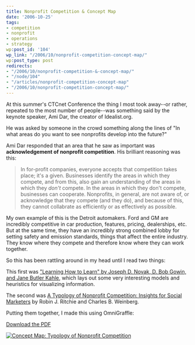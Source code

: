 ```yaml
---
title: Nonprofit Competition & Concept Map
date: '2006-10-25'
tags:
- competition
- nonprofit
- operations
- strategy
wp:post_id: '104'
wp_link: "/2006/10/nonprofit-competition-concept-map/"
wp:post_type: post
redirects:
- "/2006/10/nonprofit-competition-&-concept-map/"
- "/node/104"
- "/articles/nonprofit-competition-concept-map"
- "/2006/10/nonprofit-competition-concept-map/"
---
```


At this summer's CTCnet Conference the thing I most took away--or rather, repeated to the most number of people--was something said by the keynote speaker, Ami Dar, the creator of Idealist.org.

He was asked by someone in the crowd something along the lines of "In what areas do you want to see nonprofits develop into the future?"

Ami Dar responded that an area that he saw as important was **acknowledgement of nonprofit competition**. His brilliant reasoning was this:

> In for-profit companies, everyone accepts that competition takes place; it's a given. Businesses identify the areas in which they compete, and from this, also gain an understanding of the areas in which they _don't_ compete. In the areas in which they don't compete, businesses can cooperate. Nonprofits, in general, are not aware of, or acknowledge that they compete (and they do), and because of this, they cannot collabrate as efficiently or as effectively as possible.

My own example of this is the Detroit automakers. Ford and GM are incredibly competitive in car production, features, pricing, dealerships, etc. But at the same time, they have an incredibly strong combined lobby for setting safety and emission standards, things that affect the entire industry. They know where they compete and therefore know where they can work together.

So this has been rattling around in my head until I read two things:

This first was ["Learning How to Learn" by Joseph D. Novak, D. Bob Gowin, and Jane Butler Kahle](http://www.amazon.com/Learning-How-Learn-Joseph-Novak/dp/0521319269/sr=8-1/qid=1161788036/ref=pd_bbs_1/104-3768589-3995934?ie=UTF8&s=books), which lays out some very interesting models and heuristics for visualizing information.

The second was [A Typology of Nonprofit Competition: Insights for Social Marketers](http://www.sauder.ubc.ca/faculty/research/docs/weinberg/ISM_2000.pdf) by Robin J. Ritchie and Charles B. Weinberg.

Putting them together, I made this using OmniGraffle:

[Download the PDF](2006-10-25-Nonprofit-Competition-Concept-Map/Typology_of_Nonprofit_Competition-concept_map.pdf)

[ ![Concept Map: Typology of Nonprofit Competition](http://static.flickr.com/118/272577537_df531ea720.jpg) ](http://www.flickr.com/photos/bensheldon/272577537/ "Photo Sharing")

